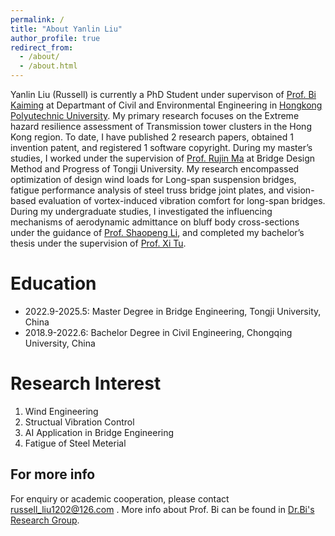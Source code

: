 ```yaml
---
permalink: /
title: "About Yanlin Liu"
author_profile: true
redirect_from: 
  - /about/
  - /about.html
---
```


Yanlin Liu (Russell) is currently a PhD Student under supervison of [Prof. Bi Kaiming](https://www.polyu.edu.hk/cee/~kaimbi/) at Departmant of Civil and Environmental Engineering in [Hongkong Polyutechnic University](https://www.polyu.edu.hk/). My primary research focuses on the Extreme hazard resilience assessment of Transmission tower clusters in the Hong Kong region. To date, I have published 2 research papers, obtained 1 invention patent, and registered 1 software copyright.
During my master’s studies, I worked under the supervision of [Prof. Rujin Ma](https://bridge.tongji.edu.cn/5f/cf/c14928a155599/page.htm) at Bridge Design Method and Progress of Tongji University. My research encompassed optimization of design wind loads for Long-span suspension bridges, fatigue performance analysis of steel truss bridge joint plates, and vision-based evaluation of vortex-induced vibration comfort for long-span bridges.
During my undergraduate studies, I investigated the influencing mechanisms of aerodynamic admittance on bluff body cross-sections under the guidance of [Prof. Shaopeng Li](https://civil.cqu.edu.cn/info/1322/16399.htm), and completed my bachelor’s thesis under the supervision of [Prof. Xi Tu](https://civil.cqu.edu.cn/info/1323/12532.htm).


Education
======

- 2022.9-2025.5: Master Degree in Bridge Engineering, Tongji University, China
- 2018.9-2022.6: Bachelor Degree in Civil Engineering, Chongqing University, China


Research Interest
======
1. Wind Engineering
2. Structual Vibration Control
3. AI Application in Bridge Engineering
4. Fatigue of Steel Meterial


For more info
------
For enquiry or academic cooperation, please contact russell_liu1202@126.com . 
More info about Prof. Bi can be found in [Dr.Bi's Research Group](https://www.polyu.edu.hk/cee/~kaimbi/).
